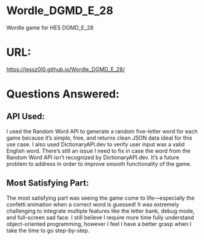 # Wordle_DGMD_E_28
Wordle game for HES DGMD_E_28

# URL:
https://jessz0l0.github.io/Wordle_DGMD_E_28/

# Questions Answered:
## API Used: 
I used the Random Word API to generate a random five-letter word for each game because it’s simple, free, and returns clean JSON data ideal for this use case. I also used DictionaryAPI.dev to verify user input was a valid English word. There’s still an issue I need to fix in case the word from the Random Word API isn’t recognized by DictionaryAPI.dev. It’s a future problem to address in order to improve smooth functionality of the game.

## Most Satisfying Part: 
The most satisfying part was seeing the game come to life—especially the confetti animation when a correct word is guessed! It was extremely challenging to integrate multiple features like the letter bank, debug mode, and full-screen sad face. I still believe I require more time fully understand object-oriented programming, however I feel I have a better grasp when I take the time to go step-by-step.
